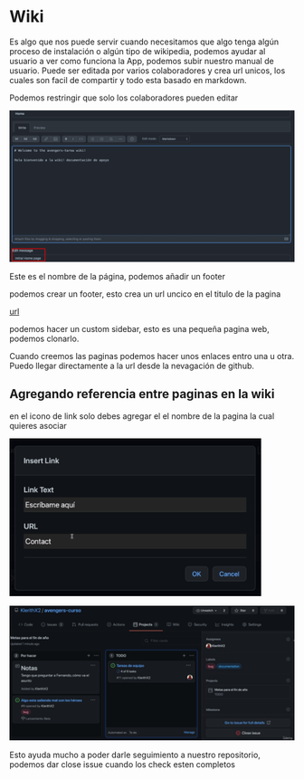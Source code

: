 # Wiki

Es algo que nos puede servir cuando necesitamos que algo tenga algún proceso de instalación
o algún tipo de wikipedia, podemos ayudar al usuario a ver como funciona la App, podemos subir
nuestro manual de usuario. Puede ser editada por varios colaboradores y crea url unicos, los cuales son
facil de compartir y todo esta basado en markdown.

Podemos restringir que solo los colaboradores pueden editar

![name-page](/images/name-page.png)

Este es el nombre de la página, podemos añadir un footer

podemos crear un footer, esto crea un url
uncico en el titulo de la pagina

[url](https://github.com/volta2016/avengers-tarea/wiki#welcome-to-the-avengers-tarea-wiki)

podemos hacer un custom sidebar, esto es una pequeña pagina web, podemos clonarlo.

Cuando creemos las paginas podemos hacer unos enlaces entro una u otra.
Puedo llegar directamente a la url desde la nevagación de github.

## Agregando referencia entre paginas en la wiki

en el icono de link solo debes agregar el el nombre de la pagina la cual quieres asociar

![insert-link](/images/insert-link.png)

![seguimiento](/images/seguimiento.png)

Esto ayuda mucho a poder darle seguimiento a nuestro repositorio, podemos
dar close issue cuando los check esten completos
